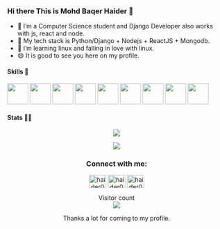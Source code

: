 ### Hi there This is Mohd Baqer Haider 👋

<!--
**haider000/haider000** is a ✨ _special_ ✨ repository because its `README.md` (this file) appears on your GitHub profile.

Here are some ideas to get you started:

- 🔭 I’m currently working on ...
- 🌱 I’m currently learning ...
- 👯 I’m looking to collaborate on ...
- 🤔 I’m looking for help with ...
- 💬 Ask me about ...
- 📫 How to reach me: ...
- 😄 Pronouns: ...
- ⚡ Fun fact: ...
-->



- 🔭 I’m a Computer Science student and Django Developer also works with js, react and node. 
- 🌱 My tech stack is Python/Django + Nodejs + ReactJS + Mongodb.
- 👯 I’m learning linux and falling in love with linux.
- 😄 It is good to see you here on my profile.

<!--
- 🤔 I’m looking for help with ...
- 💬 Ask me about ...
- 📫 How to reach me: ...
- 😄 Pronouns: ...
- ⚡ Fun fact: ...
-->

#### Skills 🤖
<code><img height="48" src="https://img.icons8.com/nolan/64/python.png" /></code>
<code><img height="48" src="https://img.icons8.com/color/48/000000/django.png" /></code>
<code><img height="48" src="https://img.icons8.com/nolan/64/javascript.png" /></code>
<code><img height="48" src="https://img.icons8.com/color/48/000000/nodejs.png"/></code>
<code><img height="48" src="https://img.icons8.com/bubbles/50/000000/react.png" /></code>
<code><img height="48" src="https://img.icons8.com/color/48/000000/mongodb.png" /></code>
<code><img height="48" src="https://img.icons8.com/nolan/64/sql.png" /></code>
<code><img height="48" src="https://img.icons8.com/bubbles/50/000000/api.png" /></code>
<code><img height="48" src="https://img.icons8.com/color/48/000000/bootstrap.png" /></code>
<!-- <code><img height="48" src="https://img.icons8.com/nolan/48/linux--v2.png" /></code>
<code><img height="48" src="https://img.icons8.com/color/48/000000/ubuntu--v1.png" /></code> -->



#### Stats 👨‍💻
<!-- ![haider000's github stats](https://github-readme-stats.vercel.app/api?username=haider000&show_icons=true&theme=radical) -->
<p align="center">
  <img src="https://github-readme-stats.vercel.app/api?username=haider000&show_icons=true&theme=radical" />
</p>

<p align="center">
  <img src="https://github-profile-summary-cards.vercel.app/api/cards/profile-details?username=haider000&theme=github_dark" />
</p>

<h3 align="center">Connect with me:</h3>

<p align="center">
<a href="https://twitter.com/baqer_haider" target="blank"><img align="center" src="https://raw.githubusercontent.com/rahuldkjain/github-profile-readme-generator/master/src/images/icons/Social/twitter.svg" alt="haider000" height="30" width="40" /></a>
<a href="https://www.linkedin.com/in/baqer-haider/" target="blank"><img align="center" src="https://raw.githubusercontent.com/rahuldkjain/github-profile-readme-generator/master/src/images/icons/Social/linked-in-alt.svg" alt="haider000" height="30" width="40" /></a>
<a href="https://codesandbox.io/u/mohd.b.haider000786" target="blank"><img align="center" src="https://cdn.jsdelivr.net/npm/simple-icons@3.0.1/icons/codesandbox.svg" alt="haider000" height="30" width="40" /></a>
</p>

<p align="center"> 
  Visitor count<br>
  <img src="https://profile-counter.glitch.me/haider000/count.svg" />
 </p>

<p align="center">Thanks a lot for coming to my profile.</p>

<!-- <a href="https://codepen.io/patheticgeek" target="blank"><img align="center" src="https://raw.githubusercontent.com/rahuldkjain/github-profile-readme-generator/master/src/images/icons/Social/codepen.svg" alt="patheticgeek" height="30" width="40" /></a> -->
